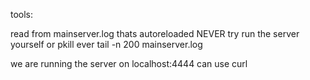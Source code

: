 tools:

read from mainserver.log thats autoreloaded NEVER try run the server yourself or pkill ever
tail -n 200 mainserver.log

we are running the server on localhost:4444
can use curl
